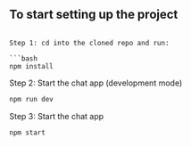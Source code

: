 

## To start setting up the project




```

Step 1: cd into the cloned repo and run:

```bash
npm install
```

Step 2: Start the chat app (development mode)

```bash
npm run dev
```

Step 3: Start the chat app

```bash
npm start
```



